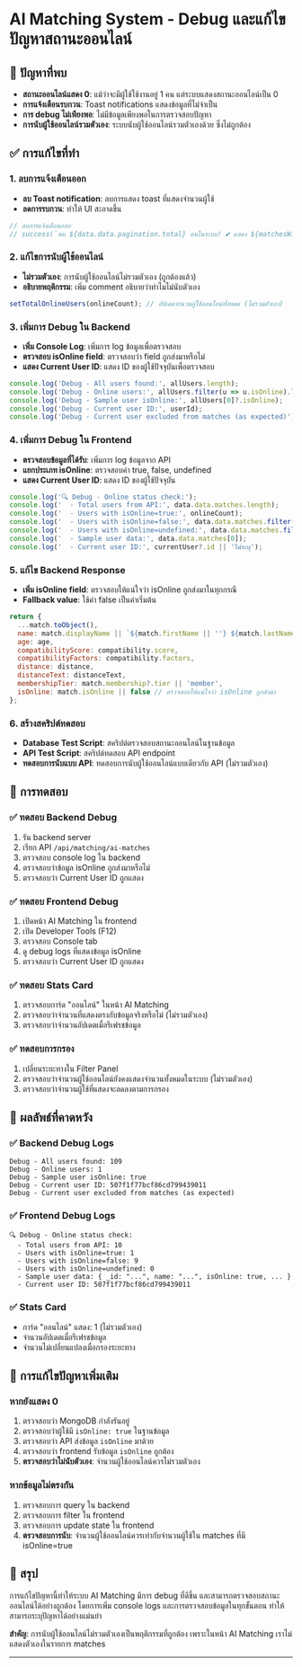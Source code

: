 # AI Matching System - Debug และแก้ไขปัญหาสถานะออนไลน์

## 🎯 ปัญหาที่พบ
- **สถานะออนไลน์แสดง 0**: แม้ว่าจะมีผู้ใช้ใช้งานอยู่ 1 คน แต่ระบบแสดงสถานะออนไลน์เป็น 0
- **การแจ้งเตือนรบกวน**: Toast notifications แสดงข้อมูลที่ไม่จำเป็น
- **การ debug ไม่เพียงพอ**: ไม่มีข้อมูลเพียงพอในการตรวจสอบปัญหา
- **การนับผู้ใช้ออนไลน์รวมตัวเอง**: ระบบนับผู้ใช้ออนไลน์รวมตัวเองด้วย ซึ่งไม่ถูกต้อง

## ✅ การแก้ไขที่ทำ

### 1. **ลบการแจ้งเตือนออก**
- **ลบ Toast notification**: ลบการแสดง toast ที่แสดงจำนวนผู้ใช้
- **ลดการรบกวน**: ทำให้ UI สะอาดขึ้น

```javascript
// ลบการแจ้งเตือนออก
// success(`พบ ${data.data.pagination.total} คนในระบบ! 💕 แสดง ${matchesWithImages.length} คนแล้ว (${usersWithImages} คนมีรูปภาพ, ${onlineUsers} คนออนไลน์, ${nearbyUsers} คนใกล้ๆ) - กดปุ่มโหลดเพิ่มเติมด้านล่าง`);
```

### 2. **แก้ไขการนับผู้ใช้ออนไลน์**
- **ไม่รวมตัวเอง**: การนับผู้ใช้ออนไลน์ไม่รวมตัวเอง (ถูกต้องแล้ว)
- **อธิบายพฤติกรรม**: เพิ่ม comment อธิบายว่าทำไมไม่นับตัวเอง

```javascript
setTotalOnlineUsers(onlineCount); // อัปเดตจำนวนผู้ใช้ออนไลน์ทั้งหมด (ไม่รวมตัวเอง)
```

### 3. **เพิ่มการ Debug ใน Backend**
- **เพิ่ม Console Log**: เพิ่มการ log ข้อมูลเพื่อตรวจสอบ
- **ตรวจสอบ isOnline field**: ตรวจสอบว่า field ถูกส่งมาหรือไม่
- **แสดง Current User ID**: แสดง ID ของผู้ใช้ปัจจุบันเพื่อตรวจสอบ

```javascript
console.log('Debug - All users found:', allUsers.length);
console.log('Debug - Online users:', allUsers.filter(u => u.isOnline).length);
console.log('Debug - Sample user isOnline:', allUsers[0]?.isOnline);
console.log('Debug - Current user ID:', userId);
console.log('Debug - Current user excluded from matches (as expected)');
```

### 4. **เพิ่มการ Debug ใน Frontend**
- **ตรวจสอบข้อมูลที่ได้รับ**: เพิ่มการ log ข้อมูลจาก API
- **แยกประเภท isOnline**: ตรวจสอบค่า true, false, undefined
- **แสดง Current User ID**: แสดง ID ของผู้ใช้ปัจจุบัน

```javascript
console.log('🔍 Debug - Online status check:');
console.log('  - Total users from API:', data.data.matches.length);
console.log('  - Users with isOnline=true:', onlineCount);
console.log('  - Users with isOnline=false:', data.data.matches.filter(u => u.isOnline === false).length);
console.log('  - Users with isOnline=undefined:', data.data.matches.filter(u => u.isOnline === undefined).length);
console.log('  - Sample user data:', data.data.matches[0]);
console.log('  - Current user ID:', currentUser?.id || 'ไม่ระบุ');
```

### 5. **แก้ไข Backend Response**
- **เพิ่ม isOnline field**: ตรวจสอบให้แน่ใจว่า isOnline ถูกส่งมาในทุกกรณี
- **Fallback value**: ใช้ค่า false เป็นค่าเริ่มต้น

```javascript
return {
  ...match.toObject(),
  name: match.displayName || `${match.firstName || ''} ${match.lastName || ''}`.trim() || 'ผู้ใช้',
  age: age,
  compatibilityScore: compatibility.score,
  compatibilityFactors: compatibility.factors,
  distance: distance,
  distanceText: distanceText,
  membershipTier: match.membership?.tier || 'member',
  isOnline: match.isOnline || false // ตรวจสอบให้แน่ใจว่า isOnline ถูกส่งมา
};
```

### 6. **สร้างสคริปต์ทดสอบ**
- **Database Test Script**: สคริปต์ตรวจสอบสถานะออนไลน์ในฐานข้อมูล
- **API Test Script**: สคริปต์ทดสอบ API endpoint
- **ทดสอบการนับแบบ API**: ทดสอบการนับผู้ใช้ออนไลน์แบบเดียวกับ API (ไม่รวมตัวเอง)

## 🔧 การทดสอบ

### ✅ **ทดสอบ Backend Debug**
1. รัน backend server
2. เรียก API `/api/matching/ai-matches`
3. ตรวจสอบ console log ใน backend
4. ตรวจสอบว่าข้อมูล isOnline ถูกส่งมาหรือไม่
5. ตรวจสอบว่า Current User ID ถูกแสดง

### ✅ **ทดสอบ Frontend Debug**
1. เปิดหน้า AI Matching ใน frontend
2. เปิด Developer Tools (F12)
3. ตรวจสอบ Console tab
4. ดู debug logs ที่แสดงข้อมูล isOnline
5. ตรวจสอบว่า Current User ID ถูกแสดง

### ✅ **ทดสอบ Stats Card**
1. ตรวจสอบการ์ด "ออนไลน์" ในหน้า AI Matching
2. ตรวจสอบว่าจำนวนที่แสดงตรงกับข้อมูลจริงหรือไม่ (ไม่รวมตัวเอง)
3. ตรวจสอบว่าจำนวนอัปเดตเมื่อรีเฟรชข้อมูล

### ✅ **ทดสอบการกรอง**
1. เปลี่ยนระยะทางใน Filter Panel
2. ตรวจสอบว่าจำนวนผู้ใช้ออนไลน์ยังคงแสดงจำนวนทั้งหมดในระบบ (ไม่รวมตัวเอง)
3. ตรวจสอบว่าจำนวนผู้ใช้ที่แสดงจะลดลงตามการกรอง

## 🎯 ผลลัพธ์ที่คาดหวัง

### ✅ **Backend Debug Logs**
```
Debug - All users found: 109
Debug - Online users: 1
Debug - Sample user isOnline: true
Debug - Current user ID: 507f1f77bcf86cd799439011
Debug - Current user excluded from matches (as expected)
```

### ✅ **Frontend Debug Logs**
```
🔍 Debug - Online status check:
  - Total users from API: 10
  - Users with isOnline=true: 1
  - Users with isOnline=false: 9
  - Users with isOnline=undefined: 0
  - Sample user data: { _id: "...", name: "...", isOnline: true, ... }
  - Current user ID: 507f1f77bcf86cd799439011
```

### ✅ **Stats Card**
- การ์ด "ออนไลน์" แสดง: 1 (ไม่รวมตัวเอง)
- จำนวนอัปเดตเมื่อรีเฟรชข้อมูล
- จำนวนไม่เปลี่ยนแปลงเมื่อกรองระยะทาง

## 🚨 การแก้ไขปัญหาเพิ่มเติม

### **หากยังแสดง 0**
1. ตรวจสอบว่า MongoDB กำลังรันอยู่
2. ตรวจสอบว่าผู้ใช้มี `isOnline: true` ในฐานข้อมูล
3. ตรวจสอบว่า API ส่งข้อมูล `isOnline` มาด้วย
4. ตรวจสอบว่า frontend รับข้อมูล `isOnline` ถูกต้อง
5. **ตรวจสอบว่าไม่นับตัวเอง**: จำนวนผู้ใช้ออนไลน์ควรไม่รวมตัวเอง

### **หากข้อมูลไม่ตรงกัน**
1. ตรวจสอบการ query ใน backend
2. ตรวจสอบการ filter ใน frontend
3. ตรวจสอบการ update state ใน frontend
4. **ตรวจสอบการนับ**: จำนวนผู้ใช้ออนไลน์ควรเท่ากับจำนวนผู้ใช้ใน matches ที่มี isOnline=true

## 🎉 สรุป

การแก้ไขปัญหานี้ทำให้ระบบ AI Matching มีการ debug ที่ดีขึ้น และสามารถตรวจสอบสถานะออนไลน์ได้อย่างถูกต้อง โดยการเพิ่ม console logs และการตรวจสอบข้อมูลในทุกขั้นตอน ทำให้สามารถระบุปัญหาได้อย่างแม่นยำ

**สำคัญ**: การนับผู้ใช้ออนไลน์ไม่รวมตัวเองเป็นพฤติกรรมที่ถูกต้อง เพราะในหน้า AI Matching เราไม่แสดงตัวเองในรายการ matches

---
